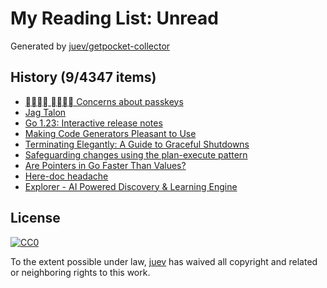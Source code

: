 # My Reading List: Unread

Generated by [juev/getpocket-collector](https://github.com/juev/getpocket-collector)

## History (9/4347 items)

- [􀀂􀀟􀀍􀀆 􀀂􀀛􀀌􀀋 Concerns about passkeys](https://me.micahrl.com/blog/concerns-about-passkeys/)
- [Jag Talon](https://usesthis.com/interviews/jag.talon/)
- [Go 1.23: Interactive release notes](https://antonz.org/go-1-23/)
- [Making Code Generators Pleasant to Use](https://hypirion.com/musings/making-code-generators-pleasant-to-use)
- [Terminating Elegantly: A Guide to Graceful Shutdowns](https://packagemain.tech/p/graceful-shutdowns-k8s-go)
- [Safeguarding changes using the plan-execute pattern](https://tn1ck.com/blog/update-plans?utm_source=christophberger&utm_medium=email&utm_campaign=2024-07-20-bisecting-ftw)
- [Are Pointers in Go Faster Than Values?](https://blog.boot.dev/golang/pointers-faster-than-values/)
- [Here-doc headache](https://rednafi.com/misc/heredoc_headache/)
- [Explorer - AI Powered Discovery & Learning Engine](https://explorer.globe.engineer)

## License

[![CC0](https://mirrors.creativecommons.org/presskit/buttons/88x31/svg/cc-zero.svg)](https://creativecommons.org/publicdomain/zero/1.0/)

To the extent possible under law, [juev](https://github.com/juev) has waived all copyright and related or neighboring rights to this work.
